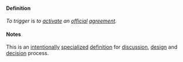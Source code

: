 #### Definition

*To trigger* is *to [activate](https://github.com/gcassel/Modular-Organizing-Terminology/blob/master/terms/active.md) an [official](https://github.com/gcassel/Modular-Organizing-Terminology/blob/master/terms/official.md) [agreement](https://github.com/gcassel/Modular-Organizing-Terminology/blob/master/terms/agree.md).*

#### Notes

This is an [intentionally](https://github.com/gcassel/Modular-Organizing-Terminology/blob/master/terms/intend.md) [specialized](https://github.com/gcassel/Modular-Organizing-Terminology/blob/master/terms/specialize.md) [definition](https://github.com/gcassel/Modular-Organizing-Terminology/blob/master/terms/define.md) for [discussion](https://github.com/gcassel/Modular-Organizing-Terminology/blob/master/terms/dialogue.md), [design](https://github.com/gcassel/Modular-Organizing-Terminology/blob/master/terms/design.md) and [decision](https://github.com/gcassel/Modular-Organizing-Terminology/blob/master/terms/decide.md) process.
